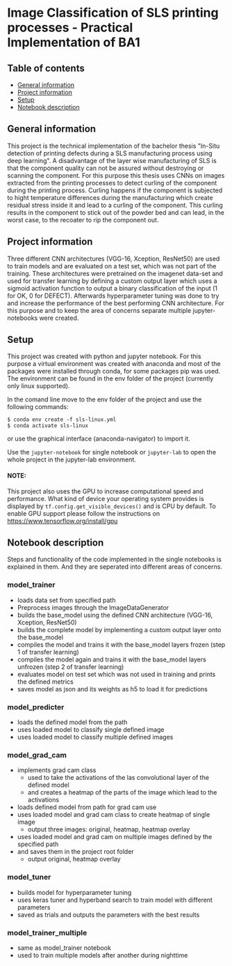 # Image Classification of SLS printing processes - Practical Implementation of BA1

## Table of contents

* [General information](#general-information)
* [Project information](#project-information)
* [Setup](#setup)
* [Notebook description](#notebook-description)

## General information

This project is the technical implementation of the bachelor thesis "In-Situ detection of printing defects during a SLS manufacturing process using deep learning".
A disadvantage of the layer wise manufacturing of SLS is that the component quality can not be assured without destroying 
or scanning the component. For this purpose this thesis uses CNNs on images extracted from the printing processes to detect
curling of the component during the printing process. Curling happens if the component is subjected to hight temperature 
differences during the manufacturing which create residual stress inside it and lead to a curling of the component.
This curling results in the component to stick out of the powder bed and can lead, in the worst case, to the 
recoater to rip the component out.

## Project information

Three different CNN architectures (VGG-16, Xception, ResNet50) are used to train models and are evaluated on a test set, which was not part of the
training. These architectures were pretrained on the imagenet data-set and used for transfer learning by defining a custom
output layer which uses a sigmoid activation function to output a binary classification of the input (1 for OK, 0 for DEFECT).
Afterwards hyperparameter tuning was done to try and increase the performance of the best performing CNN architecture. 
For this purpose and to keep the area of concerns separate multiple jupyter-notebooks were created. 


## Setup

This project was created with python and jupyter notebook. For this purpose a virtual environment was created with anaconda 
and most of the packages were installed through conda, for some packages pip was used. The environment can be found in the env
folder of the project (currently only linux supported).  

In the comand line move to the env folder of the project and use the following commands:
```
$ conda env create -f sls-linux.yml
$ conda activate sls-linux
```  
or use the graphical interface (anaconda-navigator) to import it.  

Use the `jupyter-notebook` for single notebook or `jupyter-lab` to open the whole project in the jupyter-lab environment.

#### NOTE: 
This project also uses the GPU to increase computational speed and performance. What kind of device your operating system provides
is displayed by `tf.config.get_visible_devices()` and is CPU by default. To enable GPU support please follow the instructions
on https://www.tensorflow.org/install/gpu

## Notebook description  

Steps and functionality of the code implemented in the single notebooks is explained in them. And they are seperated into 
different areas of concerns.  

### model_trainer

- loads data set from specified path
- Preprocess images through the ImageDataGenerator
- builds the base_model using the defined CNN architecture (VGG-16, Xception, ResNet50)
- builds the complete model by implementing a custom output layer onto the base_model
- compiles the model and trains it with the base_model layers frozen (step 1 of transfer learning)
- compiles the model again and trains it with the base_model layers unfrozen (step 2 of transfer learning)
- evaluates model on test set which was not used in training and prints the defined metrics
- saves model as json and its weights as h5 to load it for predictions  

### model_predicter

- loads the defined model from the path
- uses loaded model to classify single defined image
- uses loaded model to classify multiple defined images 

### model_grad_cam

- implements grad cam class
  - used to take the activations of the las convolutional layer of the defined model
  - and creates a heatmap of the parts of the image which lead to the activations
- loads defined model from path for grad cam use
- uses loaded model and grad cam class to create heatmap of single image
  - output three images: original, heatmap, heatmap overlay
- uses loaded model and grad cam on multiple images defined by the specified path
- and saves them in the project root folder
  - output original, heatmap overlay

### model_tuner

- builds model for hyperparameter tuning
- uses keras tuner and hyperband search to train model with different parameters
- saved as trials and outputs the parameters with the best results

### model_trainer_multiple

- same as model_trainer notebook
- used to train multiple models after another during nighttime
